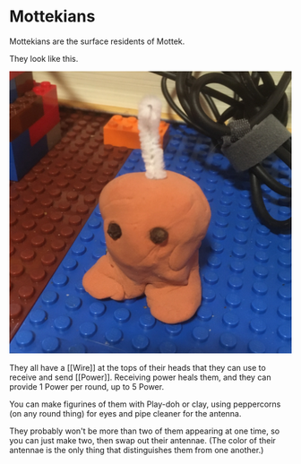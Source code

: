 # Mottekians

Mottekians are the surface residents of Mottek.

They look like this.

![Oomoo, a Mottekian](media/oomoo.jpeg)

They all have a [[Wire]] at the tops of their heads that they can use to receive and send [[Power]]. Receiving power heals them, and they can provide 1 Power per round, up to 5 Power.

You can make figurines of them with Play-doh or clay, using peppercorns (on any round thing) for eyes and pipe cleaner for the antenna.

They probably won't be more than two of them appearing at one time, so you can just make two, then swap out their antennae. (The color of their antennae is the only thing that distinguishes them from one another.)